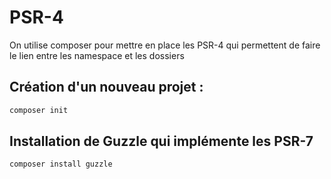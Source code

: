 # PSR-4
On utilise composer pour mettre en place les PSR-4 qui permettent de faire le lien entre les namespace et les dossiers 

## Création d'un nouveau projet :
```bash
composer init
```
## Installation de Guzzle qui implémente les PSR-7
```bash
composer install guzzle
```